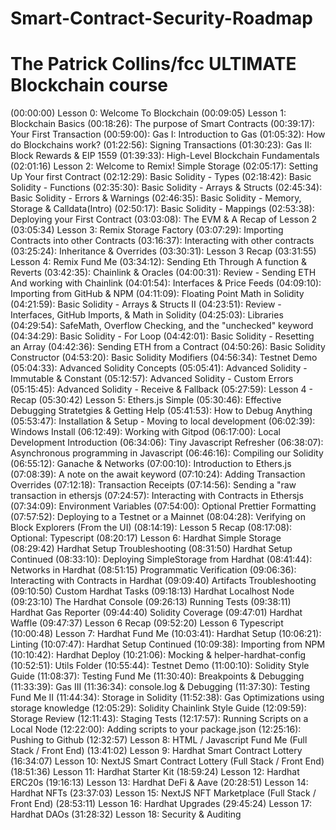 # Smart-Contract-Security-Roadmap

<h1>The Patrick Collins/fcc ULTIMATE Blockchain course</h1>
<p style:"position: fixed">
(00:00:00) Lesson 0: Welcome To Blockchain
(00:09:05) Lesson 1: Blockchain Basics
           (00:18:26): The purpose of Smart Contracts
           (00:39:17): Your First Transaction
           (00:59:00): Gas I: Introduction to Gas
           (01:05:32): How do Blockchains work?
           (01:22:56): Signing Transactions
           (01:30:23): Gas II: Block Rewards & EIP 1559
           (01:39:33): High-Level Blockchain Fundamentals
(02:01:16) Lesson 2: Welcome to Remix! Simple Storage
           (02:05:17): Setting Up Your first Contract
           (02:12:29): Basic Solidity - Types
           (02:18:42): Basic Solidity - Functions
           (02:35:30): Basic Solidity - Arrays & Structs
           (02:45:34): Basic Solidity - Errors & Warnings
           (02:46:35): Basic Solidity - Memory, Storage & Calldata(Intro)
           (02:50:17): Basic Solidity - Mappings
           (02:53:38): Deploying your First Contract
           (03:03:08): The EVM & A Recap of Lesson 2
(03:05:34) Lesson 3: Remix Storage Factory
           (03:07:29): Importing Contracts into other Contracts
           (03:16:37): Interacting with other contracts
           (03:25:24): Inheritance & Overrides
           (03:30:31): Lesson 3 Recap
(03:31:55) Lesson 4: Remix Fund Me
           (03:34:12): Sending Eth Through A function & Reverts
           (03:42:35): Chainlink & Oracles
           (04:00:31): Review - Sending ETH And working with Chainlink
           (04:01:54): Interfaces & Price Feeds
           (04:09:10): Importing from GitHub & NPM
           (04:11:09): Floating Point Math in Solidity
           (04:21:59): Basic Solidity - Arrays & Structs II
           (04:23:51): Review - Interfaces, GitHub Imports, & Math in Solidity
           (04:25:03): Libraries
           (04:29:54): SafeMath, Overflow Checking, and the "unchecked" keyword
           (04:34:29): Basic Solidity - For Loop
           (04:42:01): Basic Solidity - Resetting an Array
           (04:42:36): Sending ETH from a Contract
           (04:50:26): Basic Solidity Constructor
           (04:53:20): Basic Solidity Modifiers
           (04:56:34): Testnet Demo
           (05:04:33): Advanced Solidity Concepts
           (05:05:41): Advanced Solidity - Immutable & Constant
           (05:12:57): Advanced Solidity - Custom Errors
           (05:15:45): Advanced Solidity - Receive & Fallback
           (05:27:59): Lesson 4 - Recap
(05:30:42) Lesson 5: Ethers.js Simple 
           (05:30:46): Effective Debugging Stratetgies & Getting Help
           (05:41:53): How to Debug Anything
           (05:53:47): Installation & Setup - Moving to local development
           (06:02:39): Windows Install
           (06:12:49): Working with Gitpod
           (06:17:00): Local Development Introduction
           (06:34:06): Tiny Javascript Refresher
           (06:38:07): Asynchronous programming in Javascript
           (06:46:16): Compiling our Solidity
           (06:55:12): Ganache & Networks
           (07:00:10): Introduction to Ethers.js
           (07:08:39): A note on the await keyword
           (07:10:24): Adding Transaction Overrides
           (07:12:18): Transaction Receipts
           (07:14:56): Sending a "raw transaction in ethersjs
           (07:24:57): Interacting with Contracts in Ethersjs
           (07:34:09): Environment Variables
           (07:54:00): Optional Prettier Formatting
           (07:57:52): Deploying to a Testnet or a Mainnet
           (08:04:28): Verifying on Block Explorers (From the UI)
           (08:14:19): Lesson 5 Recap
           (08:17:08): Optional: Typescript
(08:20:17) Lesson 6: Hardhat Simple Storage
           (08:29:42) Hardhat Setup Troubleshooting
           (08:31:50) Hardhat Setup Continued
           (08:33:10): Deploying SimpleStorage from Hardhat
           (08:41:44): Networks in Hardhat
           (08:51:15) Programmatic Verification
           (09:06:36): Interacting with Contracts in Hardhat
           (09:09:40) Artifacts Troubleshooting
           (09:10:50) Custom Hardhat Tasks
           (09:18:13) Hardhat Localhost Node
           (09:23:10) The Hardhat Console
           (09:26:13) Running Tests
           (09:38:11) Hardhat Gas Reporter
           (09:44:40) Solidity Coverage
           (09:47:01) Hardhat Waffle
           (09:47:37) Lesson 6 Recap 
           (09:52:20) Lesson 6 Typescript
(10:00:48) Lesson 7: Hardhat Fund Me
           (10:03:41): Hardhat Setup
           (10:06:21): Linting
           (10:07:47): Hardhat Setup Continued
           (10:09:38): Importing from NPM
           (10:10:42): Hardhat Deploy
           (10:21:06): Mocking & helper-hardhat-config
           (10:52:51): Utils Folder
           (10:55:44): Testnet Demo
           (11:00:10): Solidity Style Guide
           (11:08:37): Testing Fund Me
           (11:30:40): Breakpoints & Debugging
           (11:33:39): Gas III
           (11:36:34): console.log & Debugging
           (11:37:30): Testing Fund Me II
           (11:44:34): Storage in Solidity
           (11:52:38): Gas Optimizations using storage knowledge
           (12:05:29): Solidity Chainlink Style Guide
           (12:09:59): Storage Review
           (12:11:43): Staging Tests
           (12:17:57): Running Scripts on a Local Node
           (12:22:00): Adding scripts to your package.json
           (12:25:16): Pushing to Github
(12:32:57) Lesson 8: HTML / Javascript Fund Me (Full Stack / Front End)
(13:41:02) Lesson 9: Hardhat Smart Contract Lottery
(16:34:07) Lesson 10: NextJS Smart Contract Lottery (Full Stack / Front End)
(18:51:36) Lesson 11: Hardhat Starter Kit
(18:59:24) Lesson 12: Hardhat ERC20s
(19:16:13) Lesson 13: Hardhat DeFi & Aave
(20:28:51) Lesson 14: Hardhat NFTs 
(23:37:03) Lesson 15: NextJS NFT Marketplace (Full Stack / Front End)
(28:53:11) Lesson 16: Hardhat Upgrades
(29:45:24) Lesson 17: Hardhat DAOs
(31:28:32) Lesson 18: Security & Auditing
</p>
